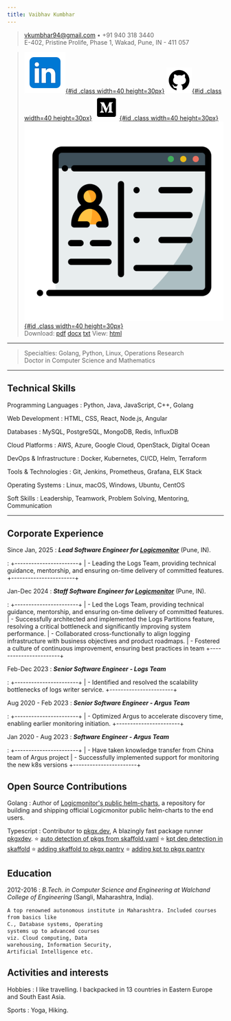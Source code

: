 ```yaml
---
title: Vaibhav Kumbhar
---
```


> <vkumbhar94@gmail.com> • +91 940 318 3440\
>  E-402, Pristine Prolife, Phase 1, Wakad, Pune, IN - 411 057

> [![linkedin](./icons8-linkedin.svg){#id .class width=40 height=30px}](https://www.linkedin.com/in/beingvaibhav/) [![github](./icons8-github.svg){#id .class width=40 height=30px}](https://github.com/vkumbhar94) [![medium](./icons8-medium.svg){#id .class width=40 height=30px}](https://medium.com/@vkumbhar94) [![personal-website](./icons8-personal-website.svg){#id .class width=40 height=30px}](https://vkumbhar94.github.io/personal-website/)\
> Download: [pdf](https://vkumbhar94.github.io/resume/index.pdf) [docx](https://vkumbhar94.github.io/resume/index.docx) [txt](https://vkumbhar94.github.io/resume/index.txt) View: [html](https://vkumbhar94.github.io/resume)

---

> Specialties: Golang, Python, Linux, Operations Research\
>  Doctor in Computer Science and Mathematics

---

## Technical Skills

Programming Languages
: Python, Java, JavaScript, C++, Golang

Web Development
: HTML, CSS, React, Node.js, Angular

Databases
: MySQL, PostgreSQL, MongoDB, Redis, InfluxDB

Cloud Platforms
: AWS, Azure, Google Cloud, OpenStack, Digital Ocean

DevOps & Infrastructure
: Docker, Kubernetes, CI/CD, Helm, Terraform

Tools & Technologies
: Git, Jenkins, Prometheus, Grafana, ELK Stack

Operating Systems
: Linux, macOS, Windows, Ubuntu, CentOS

Soft Skills
: Leadership, Teamwork, Problem Solving, Mentoring, Communication

---

## Corporate Experience

Since Jan, 2025
: **_Lead Software Engineer for [Logicmonitor](https://www.logicmonitor.com)_**
(Pune, IN).

: +-----------------------+
| - Leading the Logs Team, providing technical guidance, mentorship, and ensuring on-time delivery of committed features.
+-----------------------+

Jan-Dec 2024
: **_Staff Software Engineer for [Logicmonitor](https://www.logicmonitor.com)_**
(Pune, IN).

: +-----------------------+
| - Led the Logs Team, providing technical guidance, mentorship, and ensuring on-time delivery of committed features.
| - Successfully architected and implemented the Logs Partitions feature, resolving a critical bottleneck and significantly improving system performance.
| - Collaborated cross-functionally to align logging infrastructure with business objectives and product roadmaps.
| - Fostered a culture of continuous improvement, ensuring best practices in team
+-----------------------+

Feb-Dec 2023
: **_Senior Software Engineer - Logs Team_**

: +-----------------------+
| - Identified and resolved the scalability bottlenecks of logs writer service.
+-----------------------+

Aug 2020 - Feb 2023
: **_Senior Software Engineer - Argus Team_**

: +-----------------------+
| - Optimized Argus to accelerate discovery time, enabling earlier monitoring initiation.
+-----------------------+

Jan 2020 - Aug 2023
: **_Software Engineer - Argus Team_**

: +-----------------------+
| - Have taken knowledge transfer from China team of Argus project
| - Successfully implemented support for monitoring the new k8s versions
+-----------------------+

## Open Source Contributions

Golang
: Author of
[Logicmonitor's public helm-charts](https://github.com/logicmonitor/helm-charts), a
repository for building and shipping official Logicmonitor public helm-charts to the end users.

Typescript
: Contributor to [pkgx.dev](https://pkgx.dev/),
A blazingly fast package runner [pkgxdev](https://github.com/pkgxdev/pkgx).
$⭐$ [auto detection of pkgs from skaffold.yaml](https://github.com/pkgxdev/pkgx/pull/810)
$⭐$ [kpt dep detection in skaffold](https://github.com/pkgxdev/pkgx/pull/825)
$⭐$ [adding skaffold to pkgx pantry](https://github.com/pkgxdev/pantry/pull/3660)
$⭐$ [adding kpt to pkgx pantry](https://github.com/pkgxdev/pantry/pull/3667)

## Education

2012-2016
: _B.Tech. in Computer Science and Engineering at Walchand College of Engineering_
(Sangli, Maharashtra, India).

    A top renowned autonomous institute in Maharashtra. Included courses from basics like
    C., Database systems, Operating
    systems up to advanced courses
    viz. Cloud computing, Data
    warehousing, Information Security,
    Artificial Intelligence etc.

## Activities and interests

Hobbies
: I like travelling. I backpacked in 13 countries in Eastern Europe
and South East Asia.

Sports
: Yoga, Hiking.

<!--

> <vkumbhar94@gmail.com> • +91 940 318 3440\
>  E-402, Pristine Prolife, Phase 1, Wakad, Pune, IN - 411 057
> -->
